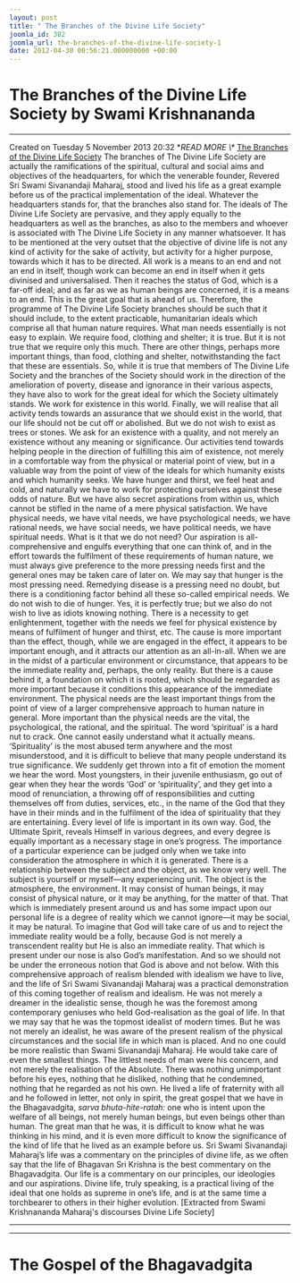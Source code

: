```yaml
---
layout: post
title: " The Branches of the Divine Life Society"
joomla_id: 382
joomla_url: the-branches-of-the-divine-life-society-1
date: 2012-04-30 00:56:21.000000000 +00:00
---
```

# 
# The Branches of the Divine Life Society by Swami Krishnananda
* * *
Created on Tuesday 5 November 2013 20:32
**READ MORE \\\** [The Branches of the Divine Life Society](http://www.swami-krishnananda.org/disc/disc_194.html)
The branches of The Divine Life Society are actually the ramifications of the spiritual, cultural and social aims and objectives of the headquarters, for which the venerable founder, Revered Sri Swami Sivanandaji Maharaj, stood and lived his life as a great example before us of the practical implementation of the ideal. Whatever the headquarters stands for, that the branches also stand for. The ideals of The Divine Life Society are pervasive, and they apply equally to the headquarters as well as the branches, as also to the members and whoever is associated with The Divine Life Society in any manner whatsoever.
It has to be mentioned at the very outset that the objective of divine life is not any kind of activity for the sake of activity, but activity for a higher purpose, towards which it has to be directed. All work is a means to an end and not an end in itself, though work can become an end in itself when it gets divinised and universalised. Then it reaches the status of God, which is a far-off ideal; and as far as we as human beings are concerned, it is a means to an end. This is the great goal that is ahead of us.
Therefore, the programme of The Divine Life Society branches should be such that it should include, to the extent practicable, humanitarian ideals which comprise all that human nature requires. What man needs essentially is not easy to explain. We require food, clothing and shelter; it is true. But it is not true that we require only this much. There are other things, perhaps more important things, than food, clothing and shelter, notwithstanding the fact that these are essentials. So, while it is true that members of The Divine Life Society and the branches of the Society should work in the direction of the amelioration of poverty, disease and ignorance in their various aspects, they have also to work for the great ideal for which the Society ultimately stands.
We work for existence in this world. Finally, we will realise that all activity tends towards an assurance that we should exist in the world, that our life should not be cut off or abolished. But we do not wish to exist as trees or stones. We ask for an existence with a quality, and not merely an existence without any meaning or significance. Our activities tend towards helping people in the direction of fulfilling this aim of existence, not merely in a comfortable way from the physical or material point of view, but in a valuable way from the point of view of the ideals for which humanity exists and which humanity seeks.
We have hunger and thirst, we feel heat and cold, and naturally we have to work for protecting ourselves against these odds of nature. But we have also secret aspirations from within us, which cannot be stifled in the name of a mere physical satisfaction. We have physical needs, we have vital needs, we have psychological needs, we have rational needs, we have social needs, we have political needs, we have spiritual needs. What is it that we do not need? Our aspiration is all-comprehensive and engulfs everything that one can think of, and in the effort towards the fulfilment of these requirements of human nature, we must always give preference to the more pressing needs first and the general ones may be taken care of later on. We may say that hunger is the most pressing need. Remedying disease is a pressing need no doubt, but there is a conditioning factor behind all these so-called empirical needs. We do not wish to die of hunger. Yes, it is perfectly true; but we also do not wish to live as idiots knowing nothing. There is a necessity to get enlightenment, together with the needs we feel for physical existence by means of fulfilment of hunger and thirst, etc. The cause is more important than the effect, though, while we are engaged in the effect, it appears to be important enough, and it attracts our attention as an all-in-all. When we are in the midst of a particular environment or circumstance, that appears to be the immediate reality and, perhaps, the only reality. But there is a cause behind it, a foundation on which it is rooted, which should be regarded as more important because it conditions this appearance of the immediate environment. The physical needs are the least important things from the point of view of a larger comprehensive approach to human nature in general. More important than the physical needs are the vital, the psychological, the rational, and the spiritual.
The word ‘spiritual’ is a hard nut to crack. One cannot easily understand what it actually means. ‘Spirituality’ is the most abused term anywhere and the most misunderstood, and it is difficult to believe that many people understand its true significance. We suddenly get thrown into a fit of emotion the moment we hear the word. Most youngsters, in their juvenile enthusiasm, go out of gear when they hear the words ‘God’ or ‘spirituality’, and they get into a mood of renunciation, a throwing off of responsibilities and cutting themselves off from duties, services, etc., in the name of the God that they have in their minds and in the fulfilment of the idea of spirituality that they are entertaining.
Every level of life is important in its own way. God, the Ultimate Spirit, reveals Himself in various degrees, and every degree is equally important as a necessary stage in one’s progress. The importance of a particular experience can be judged only when we take into consideration the atmosphere in which it is generated. There is a relationship between the subject and the object, as we know very well. The subject is yourself or myself—any experiencing unit. The object is the atmosphere, the environment. It may consist of human beings, it may consist of physical nature, or it may be anything, for the matter of that. That which is immediately present around us and has some impact upon our personal life is a degree of reality which we cannot ignore—it may be social, it may be natural. To imagine that God will take care of us and to reject the immediate reality would be a folly, because God is not merely a transcendent reality but He is also an immediate reality. That which is present under our nose is also God’s manifestation. And so we should not be under the erroneous notion that God is above and not below.
With this comprehensive approach of realism blended with idealism we have to live, and the life of Sri Swami Sivanandaji Maharaj was a practical demonstration of this coming together of realism and idealism. He was not merely a dreamer in the idealistic sense, though he was the foremost among contemporary geniuses who held God-realisation as the goal of life. In that we may say that he was the topmost idealist of modern times. But he was not merely an idealist, he was aware of the present realism of the physical circumstances and the social life in which man is placed. And no one could be more realistic than Swami Sivanandaji Maharaj. He would take care of even the smallest things. The littlest needs of man were his concern, and not merely the realisation of the Absolute. There was nothing unimportant before his eyes, nothing that he disliked, nothing that he condemned, nothing that he regarded as not his own. He lived a life of fraternity with all and he followed in letter, not only in spirit, the great gospel that we have in the Bhagavadgita, _sarva bhuta-hite-ratah:_ one who is intent upon the welfare of all beings, not merely human beings, but even beings other than human.
The great man that he was, it is difficult to know what he was thinking in his mind, and it is even more difficult to know the significance of the kind of life that he lived as an example before us. Sri Swami Sivanandaji Maharaj’s life was a commentary on the principles of divine life, as we often say that the life of Bhagavan Sri Krishna is the best commentary on the Bhagavadgita. Our life is a commentary on our principles, our ideologies and our aspirations. Divine life, truly speaking, is a practical living of the ideal that one holds as supreme in one’s life, and is at the same time a torchbearer to others in their higher evolution.
[Extracted from Swami Krishnananda Maharaj's discourses Divine Life Society]
* * *
* * *
# The Gospel of the Bhagavadgita
